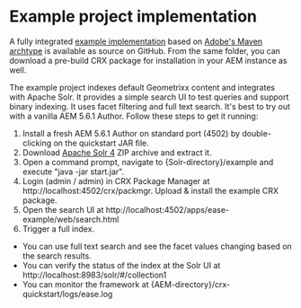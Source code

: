 Example project implementation
=========

A fully integrated [example implementation](https://github.com/mwmd/ease/tree/master/example) based on [Adobe's Maven archtype](http://dev.day.com/docs/en/cq/current/core/how_to/how_to_use_the_vlttool/vlt-mavenplugin.html#multimodule-content-package-archetype)
is available as source on GitHub. From the same folder, you can download a pre-build CRX package for installation in your AEM instance as well.

The example project indexes default Geometrixx content and integrates with Apache Solr. It provides a simple search UI to test queries and support binary indexing. It uses facet filtering and full text search.
It's best to try out with a vanilla AEM 5.6.1 Author. Follow these steps to get it running:

1. Install a fresh AEM 5.6.1 Author on standard port (4502) by double-clicking on the quickstart JAR file.
1. Download [Apache Solr 4](http://lucene.apache.org/solr/) ZIP archive and extract it.
1. Open a command prompt, navigate to \{Solr-directory\}/example and execute "java -jar start.jar".
1. Login (admin / admin) in CRX Package Manager at http://localhost:4502/crx/packmgr. Upload & install the example CRX package.
1. Open the search UI at http://localhost:4502/apps/ease-example/web/search.html
1. Trigger a full index.

* You can use full text search and see the facet values changing based on the search results.
* You can verify the status of the index at the Solr UI at http://localhost:8983/solr/#/collection1
* You can monitor the framework at \{AEM-directory\}/crx-quickstart/logs/ease.log
